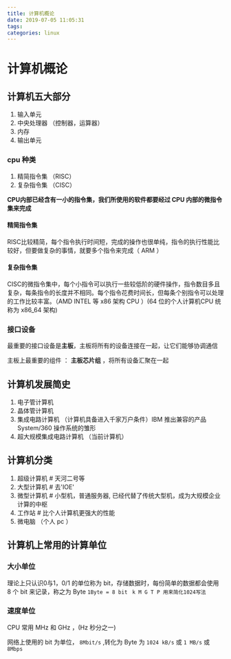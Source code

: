 ```yaml
---
title: 计算机概论
date: 2019-07-05 11:05:31
tags:
categories: linux
---
```



# 计算机概论
## 计算机五大部分
1. 输入单元
2. 中央处理器 （控制器，运算器）
3. 内存
4. 输出单元

### cpu 种类
1. 精简指令集 （RISC）
2. 复杂指令集 （CISC）

**CPU内部已经含有一小的指令集，我们所使用的软件都要经过 CPU 内部的微指令集来完成**

#### 精简指令集
RISC比较精简，每个指令执行时间短，完成的操作也很单纯，指令的执行性能比较好，但要做复杂的事情，就要多个指令来完成（ ARM ）

#### 复杂指令集
CISC的微指令集中，每个小指令可以执行一些较低阶的硬件操作，指令数目多且复杂，每条指令的长度并不相同。每个指令花费时间长，但每条个别指令可以处理的工作比较丰富。（AMD INTEL 等 x86 架构 CPU ）(64 位的个人计算机CPU 统称为 x86_64 架构)

### 接口设备
最重要的接口设备是**主板**，主板将所有的设备连接在一起，让它们能够协调通信

主板上最重要的组件 ： **主板芯片组** ，将所有设备汇聚在一起
## 计算机发展简史
1. 电子管计算机
2. 晶体管计算机
3. 集成电路计算机   （计算机具备进入千家万户条件）IBM 推出兼容的产品 System/360 操作系统的雏形
4. 超大规模集成电路计算机 （当前计算机）

## 计算机分类
1. 超级计算机 # 天河二号等 
2. 大型计算机 # 去'IOE' 
3. 微型计算机 # 小型机，普通服务器, 已经代替了传统大型机，成为大规模企业计算的中枢
4. 工作站  # 比个人计算机更强大的性能
5. 微电脑 （个人 pc ）

## 计算机上常用的计算单位
### 大小单位
理论上只认识0与1，0/1 的单位称为 bit，存储数据时，每份简单的数据都会使用 8 个 bit 来记录，称之为 Byte
`1Byte = 8 bit `
`k M G T P 用来简化1024写法`

### 速度单位
CPU 常用 MHz 和 GHz ，(Hz 秒分之一)

网络上使用的 bit 为单位， `8Mbit/s` ,转化为 Byte 为 `1024 kB/s` 或 `1 MB/s` 或 `8Mbps`

## 